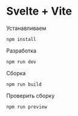 # Svelte + Vite

Устанавливаем

```console
npm install
```

Разработка

```console
npm run dev
```

Сборка

```console
npm run build
```

Проверить сборку

```console
npm run preview
```
